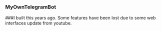### MyOwnTelegramBot

###I built this years ago. Some features have been lost due to some web interfaces update from youtube.

